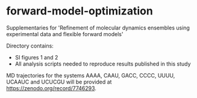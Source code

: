 # forward-model-optimization

Supplementaries for 'Refinement of molecular dynamics ensembles using experimental data and flexible forward models'

Directory contains:
- SI figures 1 and 2
- All analysis scripts needed to reproduce results published in this study 

MD trajectories for the systems AAAA, CAAU, GACC, CCCC, UUUU, UCAAUC and UCUCGU will be provided at https://zenodo.org/record/7746293.
